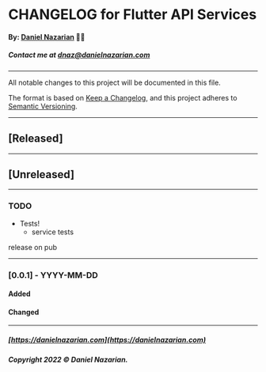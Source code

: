 # CHANGELOG for Flutter API Services
#### By: [Daniel Nazarian](https://danielnazarian) 🐧👹
##### Contact me at <dnaz@danielnazarian.com>

-------------------------------------------------------

All notable changes to this project will be documented in this file.

The format is based on [Keep a Changelog](https://keepachangelog.com/en/1.0.0/),
and this project adheres to [Semantic Versioning](https://semver.org/spec/v2.0.0.html).


-------------------------------------------------------

## [Released]

-------------------------------------------------------

## [Unreleased]

-------------------------------------------------------
### TODO

- Tests!
    - service tests

release on pub


---------------------------

### [0.0.1] - YYYY-MM-DD

#### Added

#### Changed

-------------------------------------------------------

##### [https://danielnazarian.com](https://danielnazarian.com)
##### Copyright 2022 © Daniel Nazarian.
